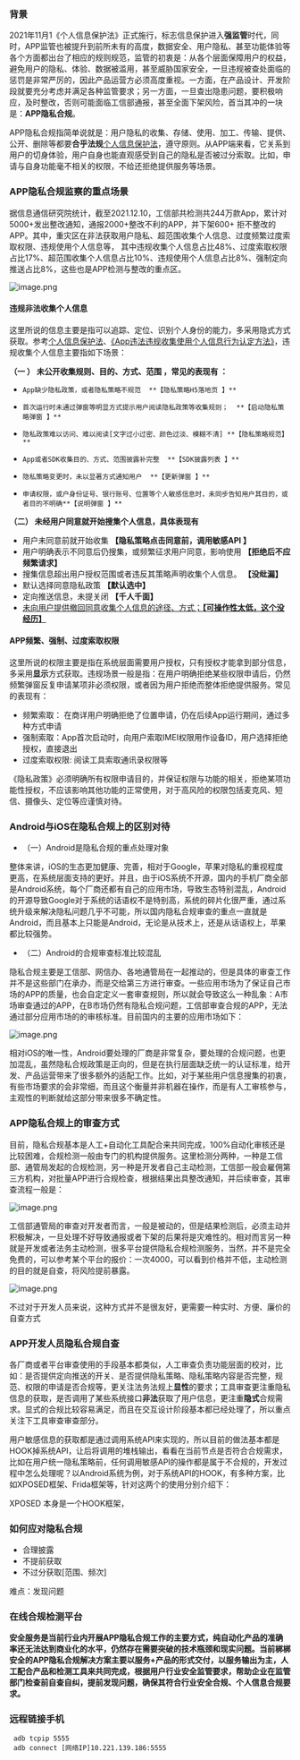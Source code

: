 ### 背景

2021年11月1《个人信息保护法》正式施行，标志信息保护进入**强监管**时代，同时，APP监管也被提升到前所未有的高度，数据安全、用户隐私、甚至功能体验等各个方面都出台了相应的规则规范，监管的初衷是：从各个层面保障用户的权益，避免用户的隐私、体验、数据被滥用，甚至威胁国家安全，一旦违规被查处面临的惩罚是非常严厉的，因此产品运营方必须高度重视。一方面，在产品设计、开发阶段就要充分考虑并满足各种监管要求；另一方面，一旦查出隐患问题，要积极响应，及时整改，否则可能面临工信部通报，甚至全面下架风险，首当其冲的一块是：**APP隐私合规**。

APP隐私合规指简单说就是：用户隐私的收集、存储、使用、加工、传输、提供、公开、删除等都要**合乎法规**[个人信息保护法](http://www.npc.gov.cn/npc/c30834/202108/a8c4e3672c74491a80b53a172bb753fe.shtml)，遵守原则。从APP端来看，它关系到用户的切身体验，用户自身也能直观感受到自己的隐私是否被过分索取。比如，申请与自身功能毫不相关的权限，不给还拒绝提供服务等场景。


### APP隐私合规监察的重点场景

据信息通信研究院统计，截至2021.12.10，工信部共检测共244万款App，累计对5000+发出整改通知，通报2000+整改不利的APP，并下架600+ 拒不整改的APP。其中，重灾区在非法获取用户隐私、超范围收集个人信息、过度频繁过度索取权限、违规使用个人信息等，
其中违规收集个人信息占比48%、过度索取权限占比17%、超范围收集个人信息占比10%、违规使用个人信息占比8%、强制定向推送占比8%，这些也是APP检测与整改的重点区。

![image.png](https://p9-juejin.byteimg.com/tos-cn-i-k3u1fbpfcp/d077af5be98249bfb1b929cd29de912a~tplv-k3u1fbpfcp-watermark.image?)

####  违规非法收集个人**信息**


这里所说的信息主要是指可以追踪、定位、识别个人身份的能力，多采用隐式方式获取。参考[个人信息保护法](http://www.npc.gov.cn/npc/c30834/202108/a8c4e3672c74491a80b53a172bb753fe.shtml)、[《App违法违规收集使用个人信息行为认定方法》](http://www.cac.gov.cn/2019-12/27/c_1578986455686625.htm)，违规收集个人信息主要指如下场景：

**（一 ） 未公开收集规则、目的、方式、范围 ，常见的表现有 ：**

*     App缺少隐私政策，或者隐私策略不规范  **【隐私策略H5落地页 】**
*     首次运行时未通过弹窗等明显方式提示用户阅读隐私政策等收集规则；  **【启动隐私策略弹窗 】**
*     隐私政策难以访问、难以阅读[文字过小过密、颜色过淡、模糊不清] **【隐私策略规范】**
*     App或者SDK收集目的、方式、范围披露补完整  **【SDK披露列表 】**
*     隐私策略变更时，未以显著方式通知用户  **【更新弹窗 】**
*     申请权限，或户身份证号、银行账号、位置等个人敏感信息时，未同步告知用户其目的，或者目的不明确**【说明弹窗 】**
    
**（二） 未经用户同意就开始搜集个人信息，具体表现有**

*   用户未同意前就开始收集   **【隐私策略点击同意前，调用敏感API 】**
*   用户明确表示不同意后仍搜集，或频繁征求用户同意，影响使用  **【拒绝后不应频繁请求】**
*   搜集信息超出用户授权范围或者违反其策略声明收集个人信息。  **【没纰漏】**
*   默认选择同意隐私政策  	**【默认选中】**
*   定向推送信息，未提关闭	**【千人千面】**
*  <u> 未向用户提供撤回同意收集个人信息的途径、方式；**【可操作性太低，这个没经历】**</u>

#### APP频繁、强制、过度索取**权限**  

这里所说的权限主要是指在系统层面需要用户授权，只有授权才能拿到部分信息，多采用**显示**方式获取。违规场景一般是指：在用户明确拒绝某些权限申请后，仍然频繁弹窗反复申请某项非必须权限，或者因为用户拒绝而整体拒绝提供服务。常见的表现有：

* 频繁索取： 在商详用户明确拒绝了位置申请，仍在后续App运行期间，通过多种方式申请
* 强制索取：App首次启动时，向用户索取IMEI权限用作设备ID，用户选择拒绝授权，直接退出
* 过度索取权限:  阅读工具索取通讯录权限等

《隐私政策》必须明确所有权限申请目的，并保证权限与功能的相关，拒绝某项功能性授权，不应该影响其他功能的正常使用，对于高风险的权限包括麦克风、短信、摄像头、定位等应谨慎对待。
 
 
### Android与iOS在隐私合规上的区别对待

* （一）Android是隐私合规的重点处理对象

整体来讲，iOS的生态更加健康、完善，相对于Google，苹果对隐私的重视程度更高，在系统层面支持的更好。并且，由于iOS系统不开源，国内的手机厂商全部是Android系统，每个厂商还都有自己的应用市场，导致生态特别混乱，Android的开源导致Google对于系统的话语权不是特别高，系统的碎片化很严重，通过系统升级来解决隐私问题几乎不可能，所以国内隐私合规审查的重点一直就是Android，而且基本上只能是Android，无论是从技术上，还是从话语权上，苹果都比较强势。

* （二）Android的合规审查标准比较混乱

隐私合规主要是工信部、网信办、各地通管局在一起推动的，但是具体的审查工作并不是这些部门在承办，而是交给第三方进行审查。一些应用市场为了保证自己市场的APP的质量，也会自定定义一套审查规则，所以就会导致这么一种乱象：A市场审查通过的APP，在B市场仍然有隐私合规问题，工信部审查合规的APP，无法通过部分应用市场的的审核标准。目前国内的主要的应用市场如下：

![image.png](https://p6-juejin.byteimg.com/tos-cn-i-k3u1fbpfcp/2ee3e57807cf4835b90da32ede333c91~tplv-k3u1fbpfcp-watermark.image?)

相对iOS的唯一性，Android要处理的厂商是非常复杂，要处理的合规问题，也更加混乱，虽然隐私合规政策是正向的，但是在执行层面缺乏统一的认证标准，给开发、产品运营带来了很多额外的适配工作。比如，对于某些用户信息搜集的初衷，有些市场要求的会非常细，而且这个衡量并非机器在操作，而是有人工审核参与，主观性的判断就给这部分带来很多不确定性。


### APP隐私合规上的审查方式

目前，隐私合规基本是人工+自动化工具配合来共同完成，100%自动化审核还是比较困难，合规检测一般由专门的机构提供服务。这里检测分两种，一种是工信部、通管局发起的合规检测，另一种是开发者自己主动检测，工信部一般会雇佣第三方机构，对批量APP进行合规检查，根据结果出具整改通知，并后续审查，其审查流程一般是：

![image.png](https://p9-juejin.byteimg.com/tos-cn-i-k3u1fbpfcp/9f65770c61b44378afb65216acd11055~tplv-k3u1fbpfcp-watermark.image?)

工信部通管局的审查对开发者而言，一般是被动的，但是结果检测后，必须主动并积极解决，一旦处理不好导致通报或者下架的后果将是灾难性的。相对而言另一种就是开发或者法务主动检测，很多平台提供隐私合规检测服务，当然，并不是完全免费的，可以参考某个平台的报价：一次4000，可以看到价格并不低，主动检测的目的就是自查，将风险提前暴露。

![image.png](https://p9-juejin.byteimg.com/tos-cn-i-k3u1fbpfcp/74056e9892874194b4914308a1d6dac3~tplv-k3u1fbpfcp-watermark.image?)

不过对于开发人员来说，这种方式并不是很友好，更需要一种实时、方便、廉价的自查方式

### APP开发人员隐私合规自查

各厂商或者平台审查使用的手段基本都类似，人工审查负责功能层面的校对，比如：是否提供定向推送的开关、是否提供隐私策略、隐私策略内容是否完整，规范、权限的申请是否合规等，更关注法务法规上**显性**的要求；工具审查更注重隐私信息的获取，是否调用了某些系统接口**非法**获取了用户信息，更注重**隐式**合规需求。显式的合规比较容易满足，而且在交互设计阶段基本都已经处理了，所以重点关注下工具审查审查部分。

用户敏感信息的获取都是通过调用系统API来实现的，所以目前的做法基本都是HOOK掉系统API，让后将调用的堆栈输出，看看在当前节点是否符合合规需求，比如在用户统一隐私策略前，任何调用敏感API的操作都是属于不合规的，开发过程中怎么处理呢？以Android系统为例，对于系统API的HOOK，有多种方案，比如XPOSED框架、Frida框架等，针对这两个的使用分别介绍下：

XPOSED 本身是一个HOOK框架，






### 如何应对隐私合规

* 合理披露
* 不提前获取
* 不过分获取[范围、频次]

难点：发现问题


### 在线合规检测平台

**安全服务是当前行业内开展APP隐私合规工作的主要方式，纯自动化产品的准确率还无法达到商业化的水平，仍然存在需要突破的技术瓶颈和现实问题。当前梆梆安全的APP隐私合规解决方案主要以服务+产品的形式交付，以服务输出为主，人工配合产品和检测工具来共同完成，根据用户行业安全监管要求，帮助企业在监管部门检查前自查自纠，提前发现问题，确保其符合行业安全合规、个人信息合规要求。**


### 远程链接手机

	 adb tcpip 5555
	 adb connect [网络IP]10.221.139.186:5555
